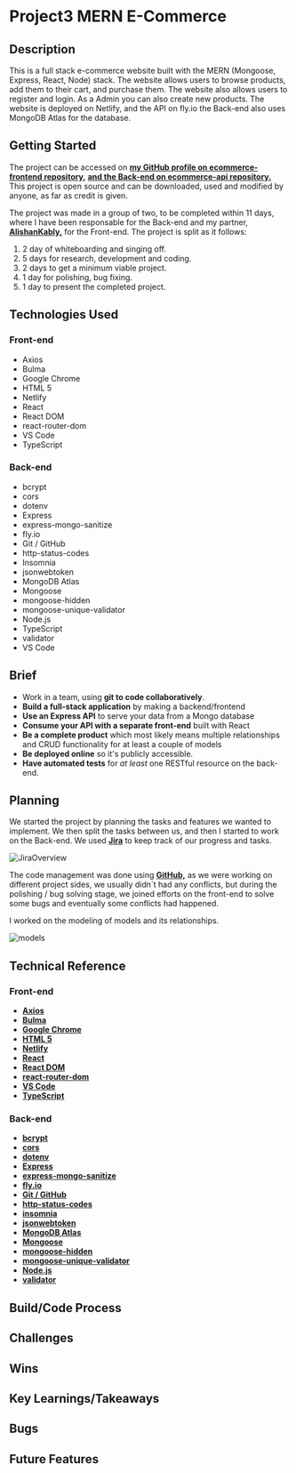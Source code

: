 # Project3 MERN E-Commerce

## Description
This is a full stack e-commerce website built with the MERN (Mongoose, Express, React, Node) stack. The website allows users to browse products, add them to their cart, and purchase them. The website also allows users to register and login. As a Admin you can also create new products. The website is deployed on Netlify, and the API on fly.io the Back-end also uses MongoDB Atlas for the database.

## Getting Started

The project can be accessed on **[my GitHub profile on ecommerce-frontend repository,](https://github.com/scarlosteixeira/ecommerce-frontend)** **[and the Back-end on ecommerce-api repository.](https://github.com/scarlosteixeira/ecommerce-api)** <br>
This project is open source and can be downloaded, used and modified by anyone, as far as credit is given.

The project was made in a group of two, to be completed within 11 days, where I have been responsable for the Back-end and my partner, **[AlishanKably,](https://github.com/AlishanKably/Project-03)** for the Front-end. The project is split as it follows: <br>

1. 2 day of whiteboarding and singing off.
2. 5 days for research, development and coding.
3. 2 days to get a minimum viable project.
4. 1 day for polishing, bug fixing.
5. 1 day to present the completed project.

## Technologies Used
### Front-end
* Axios
* Bulma
* Google Chrome
* HTML 5
* Netlify
* React
* React DOM
* react-router-dom
* VS Code
* TypeScript

### Back-end
* bcrypt
* cors
* dotenv
* Express
* express-mongo-sanitize
* fly.io
* Git / GitHub
* http-status-codes
* Insomnia
* jsonwebtoken
* MongoDB Atlas
* Mongoose
* mongoose-hidden
* mongoose-unique-validator
* Node.js
* TypeScript
* validator
* VS Code

## Brief

* Work in a team, using **git to code collaboratively**.
* **Build a full-stack application** by making a backend/frontend
* **Use an Express API** to serve your data from a Mongo database
* **Consume your API with a separate front-end** built with React
* **Be a complete product** which most likely means multiple relationships and CRUD functionality for at least a couple of models
* **Be deployed online** so it's publicly accessible.
* **Have automated tests** for _at least_ one RESTful resource on the back-end.

## Planning

We started the project by planning the tasks and features we wanted to implement. We then split the tasks between us, and then I started to work on the Back-end. We used **[Jira](https://www.atlassian.com/software/jira)** to keep track of our progress and tasks.

![JiraOverview](./git-img/JiraOverview.png)

The code management was done using **[GitHub,](https://docs.github.com/en)** as we were working on different project sides, we usually didn`t had any conflicts, but during the polishing / bug solving stage, we joined efforts on the front-end to solve some bugs and eventually some conflicts had happened.

I worked on the modeling of models and its relationships.

![models](./git-img/e-commerceDbERD.png)
## Technical Reference
### Front-end
* **[Axios](https://www.npmjs.com/package/axios)**
* **[Bulma](https://bulma.io/)**
* **[Google Chrome](https://www.google.com/chrome/)**
* **[HTML 5](https://developer.mozilla.org/en-US/docs/Web/HTML)**
* **[Netlify](https://docs.netlify.com/)**
* **[React](https://reactjs.org/)**
* **[React DOM](https://reactjs.org/docs/react-dom.html)**
* **[react-router-dom](https://github.com/remix-run/react-router#readme)**
* **[VS Code](https://code.visualstudio.com/docs)**
* **[TypeScript](https://www.typescriptlang.org/docs/home.html)**

### Back-end
* **[bcrypt](https://www.npmjs.com/package/bcrypt)**
* **[cors](https://www.npmjs.com/package/cors)**
* **[dotenv](https://www.npmjs.com/package/dotenv)**
* **[Express](https://expressjs.com/en/starter/installing.html)**
* **[express-mongo-sanitize](https://www.npmjs.com/package/express-mongo-sanitize)**
* **[fly.io](https://fly.io/docs/getting-started/)**
* **[Git / GitHub](https://docs.github.com/en)**
* **[http-status-codes](https://www.npmjs.com/package/http-status-codes)**
* **[insomnia](https://docs.insomnia.rest/)**
* **[jsonwebtoken](https://www.npmjs.com/package/jsonwebtoken)**
* **[MongoDB Atlas](https://docs.atlas.mongodb.com/)**
* **[Mongoose](https://mongoosejs.com/docs/guide.html)**
* **[mongoose-hidden](https://www.npmjs.com/package/mongoose-hidden)**
* **[mongoose-unique-validator](https://www.npmjs.com/package/mongoose-unique-validator)**
* **[Node.js](https://nodejs.org/en/docs/)**
* **[validator](https://www.npmjs.com/package/validator)**

## Build/Code Process



## Challenges

## Wins

## Key Learnings/Takeaways

## Bugs

## Future Features

